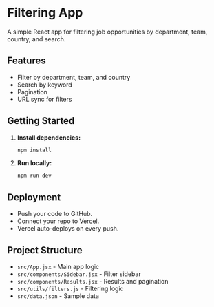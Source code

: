 # Filtering App

A simple React app for filtering job opportunities by department, team, country, and search.

## Features

- Filter by department, team, and country
- Search by keyword
- Pagination
- URL sync for filters

## Getting Started

1. **Install dependencies:**
   ```bash
   npm install
   ```

2. **Run locally:**
   ```bash
   npm run dev
   ```


## Deployment

- Push your code to GitHub.
- Connect your repo to [Vercel](https://vercel.com).
- Vercel auto-deploys on every push.

## Project Structure

- `src/App.jsx` - Main app logic
- `src/components/Sidebar.jsx` - Filter sidebar
- `src/components/Results.jsx` - Results and pagination
- `src/utils/filters.js` - Filtering logic
- `src/data.json` - Sample data
